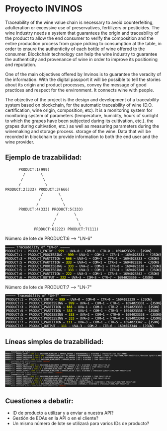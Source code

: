 # Proyecto INVINOS

Traceability of the wine value chain is necessary to avoid counterfeiting, adulteration or excessive use of
preservatives, fertilizers or pesticides. The wine industry needs a system that guarantees the origin and traceability
of the product to allow the end consumer to verify the composition and the entire production process from grape picking
to consumption at the table, in order to ensure the authenticity of each bottle of wine offered to the consumer.
Blockchain technology can help the wine industry to guarantee the authenticity and provenance of wine in order to
improve its positioning and reputation.

One of the main objectives offered by Invinos is to guarantee the veracity of the information. With the digital passport
it will be possible to tell the stories about its origin and product processes, convey the message of good practices and
respect for the environment. It connects wine with people.

The objective of the project is the design and development of a traceability system based on blockchain, for the
automatic traceability of wine (D.O. certification, wine origin, composition, etc). It is a monitoring system for
monitoring system of parameters (temperature, humidity, hours of sunlight to which the grapes have been subjected during
its cultivation, etc.). the grapes during cultivation, etc.) as well as measuring parameters during the winemaking and
storage process. storage of the wine. Data that will be recorded in blockchain to provide information to both the end
user and the wine provider.

## Ejemplo de trazabilidad:

          PRODUCT:1(999)
            /       \
           /         \
          /           \
    PRODUCT:2(333) PRODUCT:3(666)
                    /       \
                   /         \
                  /           \
          PRODUCT:4(333) PRODUCT:5(333)
                           /       \
                          /         \
                         /           \
                 PRODUCT:6(222) PRODUCT:7(111)

Número de lote de PRODUCT:6 --> "LN-6"

![alt text](docs/images/ln-6.png)

Número de lote de PRODUCT:7 --> "LN-7"

![alt text](docs/images/ln-7.png)

## Líneas simples de trazabilidad:

![alt text](docs/images/lines.png)

## Cuestiones a debatir:

- ID de producto a utilizar y a enviar a nuestra API?
- Gestión de EOAs en la API o en el cliente?
- Un mismo número de lote se utilizará para varios IDs de producto?
